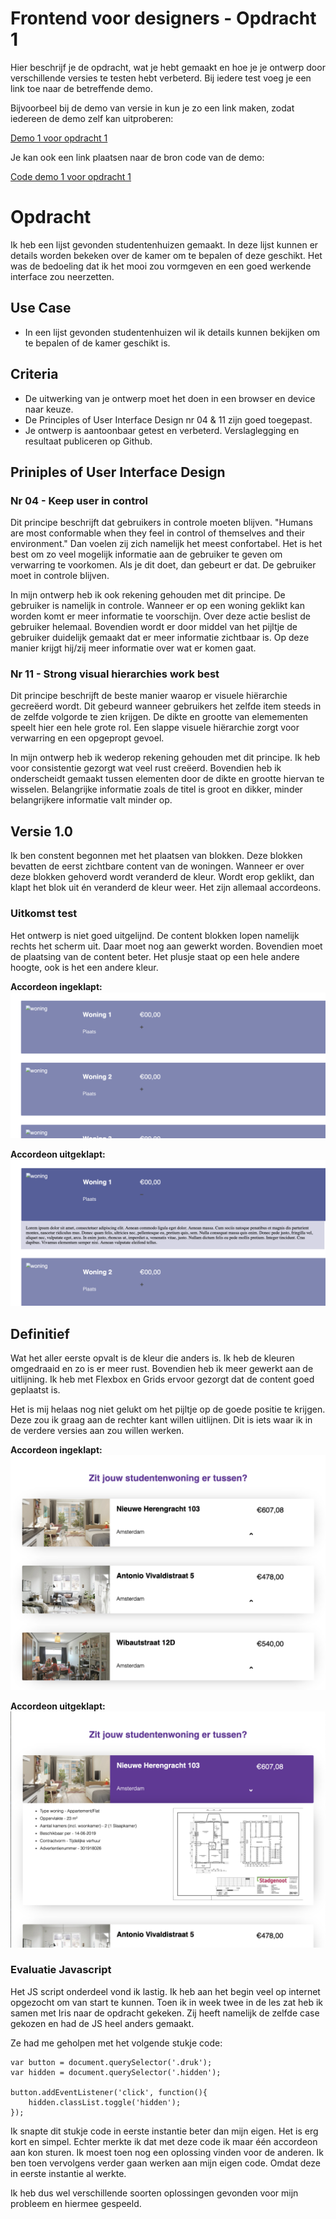 # Frontend voor designers - Opdracht 1
Hier beschrijf je de opdracht, wat je hebt gemaakt en hoe je je ontwerp door verschillende versies te testen hebt verbeterd. Bij iedere test voeg je een link toe naar de betreffende demo.

Bijvoorbeel bij de demo van versie in kun je zo een link maken, zodat iedereen de demo zelf kan uitproberen:

[Demo 1 voor opdracht 1](https://koopreynders.github.io/frontendvoordesigners/opdracht1/v1/)


Je kan ook een link plaatsen naar de bron code van de demo:

[Code demo 1 voor opdracht 1](https://github.com/KoopReynders/frontendvoordesigners/blob/master/opdracht1/v1/)

# Opdracht 
Ik heb een lijst gevonden studentenhuizen gemaakt. In deze lijst kunnen er details worden bekeken over de kamer om te bepalen of deze geschikt. Het was de bedoeling dat ik het mooi zou vormgeven en een goed werkende interface zou neerzetten. 

## Use Case
- In een lijst gevonden studentenhuizen wil ik details kunnen bekijken om te bepalen of de kamer geschikt is.

## Criteria
- De uitwerking van je ontwerp moet het doen in een browser en device naar keuze.
- De Principles of User Interface Design nr 04 & 11 zijn goed toegepast.
- Je ontwerp is aantoonbaar getest en verbeterd. Verslaglegging en resultaat publiceren op Github.

## Priniples of User Interface Design
### Nr 04 - Keep user in control
Dit principe beschrijft dat gebruikers in controle moeten blijven. "Humans are most conformable when they feel in control of themselves and their environment." Dan voelen zij zich namelijk het meest confortabel. Het is het best om zo veel mogelijk informatie aan de gebruiker te geven om verwarring te voorkomen. Als je dit doet, dan gebeurt er dat. De gebruiker moet in controle blijven.

In mijn ontwerp heb ik ook rekening gehouden met dit principe. De gebruiker is namelijk in controle. Wanneer er op een woning geklikt kan worden komt er meer informatie te voorschijn. Over deze actie beslist de gebruiker helemaal. Bovendien wordt er door middel van het pijltje de gebruiker duidelijk gemaakt dat er meer informatie zichtbaar is. Op deze manier krijgt hij/zij meer informatie over wat er komen gaat.

### Nr 11 - Strong visual hierarchies work best
Dit principe beschrijft de beste manier waarop er visuele hiërarchie gecreëerd wordt. Dit gebeurd wanneer gebruikers het zelfde item steeds in de zelfde volgorde te zien krijgen. De dikte en grootte van elemementen speelt hier een hele grote rol. Een slappe visuele hiërarchie zorgt voor verwarring en een opgepropt gevoel.

In mijn ontwerp heb ik wederop rekening gehouden met dit principe. Ik heb voor consistentie gezorgt wat veel rust creëerd. Bovendien heb ik onderscheidt gemaakt tussen elementen door de dikte en grootte hiervan te wisselen. Belangrijke informatie zoals de titel is groot en dikker, minder belangrijkere informatie valt minder op. 

## Versie 1.0
Ik ben constent begonnen met het plaatsen van blokken. Deze blokken bevatten de eerst zichtbare content van de woningen. Wanneer er over deze blokken gehoverd wordt veranderd de kleur. Wordt erop geklikt, dan klapt het blok uit én veranderd de kleur weer. Het zijn allemaal accordeons. 

### Uitkomst test
Het ontwerp is niet goed uitgelijnd. De content blokken lopen namelijk rechts het scherm uit. Daar moet nog aan gewerkt worden. Bovendien moet de plaatsing van de content beter. Het plusje staat op een hele andere hoogte, ook is het een andere kleur. 

**Accordeon ingeklapt:**
![alt text](https://github.com/lisacbot/frontendvoordesigners/blob/master/opdracht1/v1/img/Schermafbeelding%202019-05-08%20om%2010.01.11.png?raw=true "Screenshot 1")

**Accordeon uitgeklapt:**
![alt text](https://github.com/lisacbot/frontendvoordesigners/blob/master/opdracht1/v1/img/Schermafbeelding%202019-05-08%20om%2010.01.18.png?raw=true "Screenshot 2")

## Definitief
Wat het aller eerste opvalt is de kleur die anders is. Ik heb de kleuren omgedraaid en zo is er meer rust. Bovendien heb ik meer gewerkt aan de uitlijning. Ik heb met Flexbox en Grids ervoor gezorgt dat de content goed geplaatst is. 

Het is mij helaas nog niet gelukt om het pijltje op de goede positie te krijgen. Deze zou ik graag aan de rechter kant willen uitlijnen. Dit is iets waar ik in de verdere versies aan zou willen werken.

**Accordeon ingeklapt:**
![alt text](https://github.com/lisacbot/frontendvoordesigners/blob/master/opdracht1/v1/img/Schermafbeelding%202019-05-08%20om%2011.09.21.png?raw=true "Screenshot 1")

**Accordeon uitgeklapt:**
![alt text](https://github.com/lisacbot/frontendvoordesigners/blob/master/opdracht1/v1/img/Schermafbeelding%202019-05-08%20om%2011.09.29.png?raw=true "Screenshot 2")

### Evaluatie Javascript
Het JS script onderdeel vond ik lastig. Ik heb aan het begin veel op internet opgezocht om van start te kunnen. Toen ik in week twee in de les zat heb ik samen met Iris naar de opdracht gekeken. Zij heeft namelijk de zelfde case gekozen en had de JS heel anders gemaakt.

Ze had me geholpen met het volgende stukje code:
```
var button = document.querySelector('.druk');
var hidden = document.querySelector('.hidden');

button.addEventListener('click', function(){
    hidden.classList.toggle('hidden');
});
```

Ik snapte dit stukje code in eerste instantie beter dan mijn eigen. Het is erg kort en simpel. Echter merkte ik dat  met deze code ik maar één accordeon aan kon sturen. Ik moest toen nog een oplossing vinden voor de anderen. Ik ben toen vervolgens verder gaan werken aan mijn eigen code. Omdat deze in eerste instantie al werkte. 

Ik heb dus wel verschillende soorten oplossingen gevonden voor mijn probleem en hiermee gespeeld.
